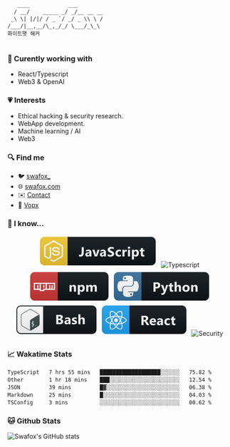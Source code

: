 ```
   ____            ___        
  / __/    _____ _/ _/__ __ __
 _\ \| |/|/ / _ `/ _/ _ \\ \ /
/___/|__,__/\_,_/_/ \___/_\_\ 
화이트햇 해커 
                              
```

### 📕 Curently working with
- React/Typescript
- Web3 & OpenAI

### 💗 Interests
- Ethical hacking & security research.
- WebApp development.
- Machine learning / AI
- Web3

### 🔍 Find me
- 🐦 [swafox_](https://twitter.com/swafox_)
- 🌐 [swafox.com](https://swafox.com)
- ✉️ [Contact](mailto:contact@swafox.com)
- 🏢 [Vopx](https://github.com/VopxTech)

### 🤔 I know...

<p align="center">

  <!-- For more icons please follow  https://github.com/MikeCodesDotNET/ColoredBadges -->

  <img src="https://raw.githubusercontent.com/MikeCodesDotNET/ColoredBadges/master/svg/dev/languages/js.svg" alt="JS" style="margin:4px">
  <img src="https://badges.frapsoft.com/typescript/code/typescript-125x28.png?v=101" alt="Typescript" style="margin:4px">
  <img src="https://github.com/MikeCodesDotNET/ColoredBadges/raw/4a38660afb7be89a6032218589b4454a1285c7f8/svg/dev/services/npm.svg" alt="npm" style="margin:4px">
  <img src="https://raw.githubusercontent.com/MikeCodesDotNET/ColoredBadges/master/svg/dev/languages/python.svg" alt="Python" style="margin:4px">
  <img src="https://raw.githubusercontent.com/MikeCodesDotNET/ColoredBadges/master/svg/dev/tools/bash.svg" alt="Bash" style="margin:4px">
  <img src="https://raw.githubusercontent.com/MikeCodesDotNET/ColoredBadges/master/svg/dev/frameworks/react.svg" alt="React" style="margin:4px">
  <img src="https://raw.githubusercontent.com/Quadrified/Quadrified/master/assets/svg/dev/misc/security.svg" alt="Security" style="margin:4px">
   
### 📈 Wakatime Stats
<!--START_SECTION:waka-->

```txt
TypeScript   7 hrs 55 mins   ███████████████████░░░░░░   75.82 %
Other        1 hr 18 mins    ███░░░░░░░░░░░░░░░░░░░░░░   12.54 %
JSON         39 mins         █▓░░░░░░░░░░░░░░░░░░░░░░░   06.38 %
Markdown     25 mins         █░░░░░░░░░░░░░░░░░░░░░░░░   04.03 %
TSConfig     3 mins          ░░░░░░░░░░░░░░░░░░░░░░░░░   00.62 %
```

<!--END_SECTION:waka-->

### 🐱 Github Stats
![Swafox's GitHub stats](https://github-readme-stats.vercel.app/api?username=Swafox&show_icons=true&theme=dracula)
